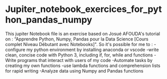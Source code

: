 # Jupiter_notebook_exercices_for_python_pandas_numpy
 This jupiter Notebook file is an exercise based on Josué AFOUDA's tutorial on : “Apprendre Python, Numpy, Pandas pour la Data Science [Cours complet Niveau Débutant avec Notebooks]". So it's possible for me to : 
 -configure my python environment by installing anaconda or vscode 
 -write clean, concise code with Python 3, including if, for, while and functions 
 -Write programs that interact with users of my code -Automate tasks by creating my own functions 
 -use lambda functions and comprehension lists for rapid writing 
 -Analyze data using Numpy and Pandas functions
